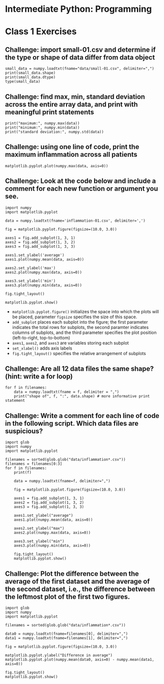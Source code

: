 # Intermediate Python: Programming
# Class 1 Exercises

## Challenge: import small-01.csv and determine if the type or shape of data differ from data object

```
small_data = numpy.loadtxt(fname="data/small-01.csv", delimiter=",")
print(small_data.shape)
print(small_data.dtype)
type(small_data)
```

## Challenge: find max, min, standard deviation across the entire array data, and print with meaningful print statements

```
print("maximum:", numpy.max(data))
print("minimum:", numpy.min(data))
print("standard deviation:", numpy.std(data))
```

## Challenge: using one line of code, print the maximum inflammation across all patients

```
matplotlib.pyplot.plot(numpy.max(data, axis=0))
```

## Challenge: Look at the code below and include a comment for each new function or argument you see.

```
import numpy
import matplotlib.pyplot

data = numpy.loadtxt(fname='inflammation-01.csv', delimiter=',')

fig = matplotlib.pyplot.figure(figsize=(10.0, 3.0))

axes1 = fig.add_subplot(1, 3, 1)
axes2 = fig.add_subplot(1, 3, 2)
axes3 = fig.add_subplot(1, 3, 3)

axes1.set_ylabel('average')
axes1.plot(numpy.mean(data, axis=0))

axes2.set_ylabel('max')
axes2.plot(numpy.max(data, axis=0))

axes3.set_ylabel('min')
axes3.plot(numpy.min(data, axis=0))

fig.tight_layout()

matplotlib.pyplot.show()
```

- `matplotlib.pyplot.figure()` initializes the space into which the plots will be placed,
parameter `figsize` specifies the size of this space.
- `add_subplot` places each subplot into the figure; the first parameter indicates the total rows for subplots, the second paramter indicates columns of subplots, and the third parameter specifies the plot position (left-to-right, top-to-bottom)
- `axes1`, `axes2`, and `axes3` are variables storing each subplot
- `set_xlabel()` adds axis labels
- `fig.tight_layout()` specifies the relative arrangement of subplots


## Challenge: Are all 12 data files the same shape? (hint: write a for loop)

```
for f in filenames:
    data = numpy.loadtxt(fname = f, delimiter = ",")
    print("shape of", f, ":", data.shape) # more informative print statement
```

## Challenge: Write a comment for each line of code in the following script. Which data files are suspicious?

```
import glob
import numpy
import matplotlib.pyplot

filenames = sorted(glob.glob("data/inflammation*.csv"))
filenames = filenames[0:3]
for f in filenames:
    print(f)

    data = numpy.loadtxt(fname=f, delimiter=",")

    fig = matplotlib.pyplot.figure(figsize=(10.0, 3.0))

    axes1 = fig.add_subplot(1, 3, 1)
    axes2 = fig.add_subplot(1, 3, 2)
    axes3 = fig.add_subplot(1, 3, 3)

    axes1.set_ylabel("average")
    axes1.plot(numpy.mean(data, axis=0))

    axes2.set_ylabel("max")
    axes2.plot(numpy.max(data, axis=0))

    axes3.set_ylabel("min")
    axes3.plot(numpy.min(data, axis=0))

    fig.tight_layout()
    matplotlib.pyplot.show()
```

## Challenge: Plot the difference between the average of the first dataset and the average of the second dataset, i.e., the difference between the leftmost plot of the first two figures.
```
import glob
import numpy
import matplotlib.pyplot

filenames = sorted(glob.glob("data/inflammation*.csv"))

data0 = numpy.loadtxt(fname=filenames[0], delimiter=",")
data1 = numpy.loadtxt(fname=filenames[1], delimiter=",")

fig = matplotlib.pyplot.figure(figsize=(10.0, 3.0))

matplotlib.pyplot.ylabel("Difference in average")
matplotlib.pyplot.plot(numpy.mean(data0, axis=0) - numpy.mean(data1, axis=0))

fig.tight_layout()
matplotlib.pyplot.show()
```
